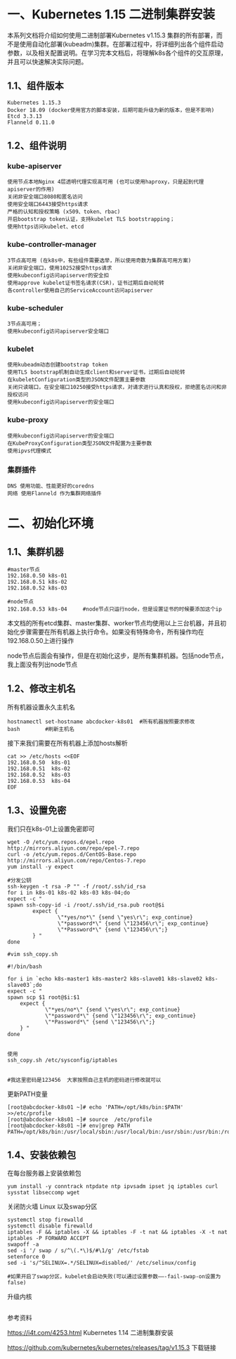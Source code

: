 # 一、Kubernetes 1.15 二进制集群安装

本系列文档将介绍如何使用二进制部署Kubernetes v1.15.3 集群的所有部署，而不是使用自动化部署(kubeadm)集群。在部署过程中，将详细列出各个组件启动参数，以及相关配置说明。在学习完本文档后，将理解k8s各个组件的交互原理，并且可以快速解决实际问题。

## 1.1、组件版本

```
Kubernetes 1.15.3
Docker 18.09 (docker使用官方的脚本安装，后期可能升级为新的版本，但是不影响)
Etcd 3.3.13
Flanneld 0.11.0
```

## 1.2、组件说明

### kube-apiserver

```
使用节点本地Nginx 4层透明代理实现高可用 (也可以使用haproxy，只是起到代理apiserver的作用)
关闭非安全端口8080和匿名访问
使用安全端口6443接受https请求
严格的认知和授权策略 (x509、token、rbac)
开启bootstrap token认证，支持kubelet TLS bootstrapping；
使用https访问kubelet、etcd
```

### kube-controller-manager
```
3节点高可用 (在k8s中，有些组件需要选举，所以使用奇数为集群高可用方案)
关闭非安全端口，使用10252接受https请求
使用kubeconfig访问apiserver的安全扣
使用approve kubelet证书签名请求(CSR)，证书过期后自动轮转
各controller使用自己的ServiceAccount访问apiserver
```
### kube-scheduler
```
3节点高可用；
使用kubeconfig访问apiserver安全端口
```
### kubelet
```
使用kubeadm动态创建bootstrap token
使用TLS bootstrap机制自动生成client和server证书，过期后自动轮转
在kubeletConfiguration类型的JSON文件配置主要参数
关闭只读端口，在安全端口10250接受https请求，对请求进行认真和授权，拒绝匿名访问和非授权访问
使用kubeconfig访问apiserver的安全端口
```
### kube-proxy
```
使用kubeconfig访问apiserver的安全端口
在KubeProxyConfiguration类型JSON文件配置为主要参数
使用ipvs代理模式
```
### 集群插件
```
DNS 使用功能、性能更好的coredns
网络 使用Flanneld 作为集群网络插件
```

# 二、初始化环境

## 1.1、集群机器
```
#master节点
192.168.0.50 k8s-01
192.168.0.51 k8s-02
192.168.0.52 k8s-03

#node节点
192.168.0.53 k8s-04     #node节点只运行node，但是设置证书的时候要添加这个ip
```
本文档的所有etcd集群、master集群、worker节点均使用以上三台机器，并且初始化步骤需要在所有机器上执行命令。如果没有特殊命令，所有操作均在192.168.0.50上进行操作

node节点后面会有操作，但是在初始化这步，是所有集群机器。包括node节点，我上面没有列出node节点

## 1.2、修改主机名

所有机器设置永久主机名

```
hostnamectl set-hostname abcdocker-k8s01  #所有机器按照要求修改
bash        #刷新主机名
```
接下来我们需要在所有机器上添加hosts解析
```
cat >> /etc/hosts <<EOF
192.168.0.50  k8s-01
192.168.0.51  k8s-02
192.168.0.52  k8s-03
192.168.0.53  k8s-04
EOF
```

## 1.3、设置免密

我们只在k8s-01上设置免密即可

```
wget -O /etc/yum.repos.d/epel.repo http://mirrors.aliyun.com/repo/epel-7.repo
curl -o /etc/yum.repos.d/CentOS-Base.repo http://mirrors.aliyun.com/repo/Centos-7.repo
yum install -y expect

#分发公钥
ssh-keygen -t rsa -P "" -f /root/.ssh/id_rsa
for i in k8s-01 k8s-02 k8s-03 k8s-04;do
expect -c "
spawn ssh-copy-id -i /root/.ssh/id_rsa.pub root@$i
        expect {
                \"*yes/no*\" {send \"yes\r\"; exp_continue}
                \"*password*\" {send \"123456\r\"; exp_continue}
                \"*Password*\" {send \"123456\r\";}
        } "
done 

#vim ssh_copy.sh

#!/bin/bash

for i in `echo k8s-master1 k8s-master2 k8s-slave01 k8s-slave02 k8s-slave03`;do
expect -c "
spawn scp $1 root@$i:$1
    expect {
            \"*yes/no*\" {send \"yes\r\"; exp_continue}
            \"*password*\" {send \"123456\r\"; exp_continue}
            \"*Password*\" {send \"123456\r\";}
    } "
done


使用
ssh_copy.sh /etc/sysconfig/iptables


#我这里密码是123456  大家按照自己主机的密码进行修改就可以
```
更新PATH变量 
```
[root@abcdocker-k8s01 ~]# echo 'PATH=/opt/k8s/bin:$PATH' >>/etc/profile
[root@abcdocker-k8s01 ~]# source  /etc/profile
[root@abcdocker-k8s01 ~]# env|grep PATH
PATH=/opt/k8s/bin:/usr/local/sbin:/usr/local/bin:/usr/sbin:/usr/bin:/root/bin
```

## 1.4、安装依赖包

在每台服务器上安装依赖包
 
```
yum install -y conntrack ntpdate ntp ipvsadm ipset jq iptables curl sysstat libseccomp wget
```

关闭防火墙 Linux 以及swap分区

```
systemctl stop firewalld
systemctl disable firewalld
iptables -F && iptables -X && iptables -F -t nat && iptables -X -t nat
iptables -P FORWARD ACCEPT
swapoff -a
sed -i '/ swap / s/^\(.*\)$/#\1/g' /etc/fstab
setenforce 0
sed -i 's/^SELINUX=.*/SELINUX=disabled/' /etc/selinux/config

#如果开启了swap分区，kubelet会启动失败(可以通过设置参数——-fail-swap-on设置为false)
```

升级内核

```

```




参考资料

https://i4t.com/4253.html   Kubernetes 1.14 二进制集群安装

https://github.com/kubernetes/kubernetes/releases/tag/v1.15.3   下载链接
